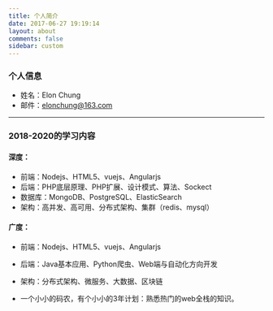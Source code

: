 ```yaml
---
title: 个人简介
date: 2017-06-27 19:19:14
layout: about
comments: false
sidebar: custom
---
```



### 个人信息

- 姓名：Elon Chung
- 邮件：elonchung@163.com

--- 

### 2018-2020的学习内容

#### 深度：

- 前端：Nodejs、HTML5、vuejs、Angularjs
- 后端：PHP底层原理、PHP扩展、设计模式、算法、Sockect
- 数据库：MongoDB、PostgreSQL、ElasticSearch
- 架构：高并发、高可用、分布式架构、集群（redis、mysql）

#### 广度：

- 前端：Nodejs、HTML5、vuejs、Angularjs
- 后端：Java基本应用、Python爬虫、Web端与自动化方向开发
- 架构：分布式架构、微服务、大数据、区块链

- 一个小小的码农，有个小小的3年计划：熟悉热门的web全栈的知识。